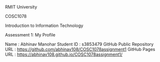 RMIT University

COSC1078

 Introduction to Information Technology

 Assessment 1: My Profile 

Name : Abhinav Manohar
Student ID : s3853479
GitHub Public Repository URL : https://github.com/abhinav108/COSC1078assignment1
 GitHub Pages URL : https://abhinav108.github.io/COSC1078assignment1/

